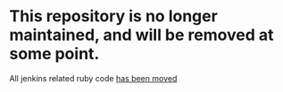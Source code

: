 # This repository is no longer maintained, and will be removed at some point.

All jenkins related ruby code [has been moved](https://github.com/cowboyd/jenkins.rb)


